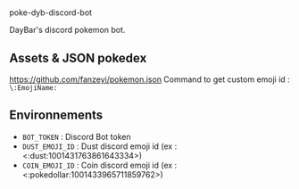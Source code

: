 # 
poke-dyb-discord-bot

DayBar's discord pokemon bot.

## Assets & JSON pokedex
https://github.com/fanzeyi/pokemon.json
Command to get custom emoji id : `\:EmojiName:`  

## Environnements
- `BOT_TOKEN` : Discord Bot token
- `DUST_EMOJI_ID` : Dust discord emoji id (ex : <:dust:1001431763861643334>) 
- `COIN_EMOJI_ID` : Coin discord emoji id (ex : <:pokedollar:1001433965711859762>) 